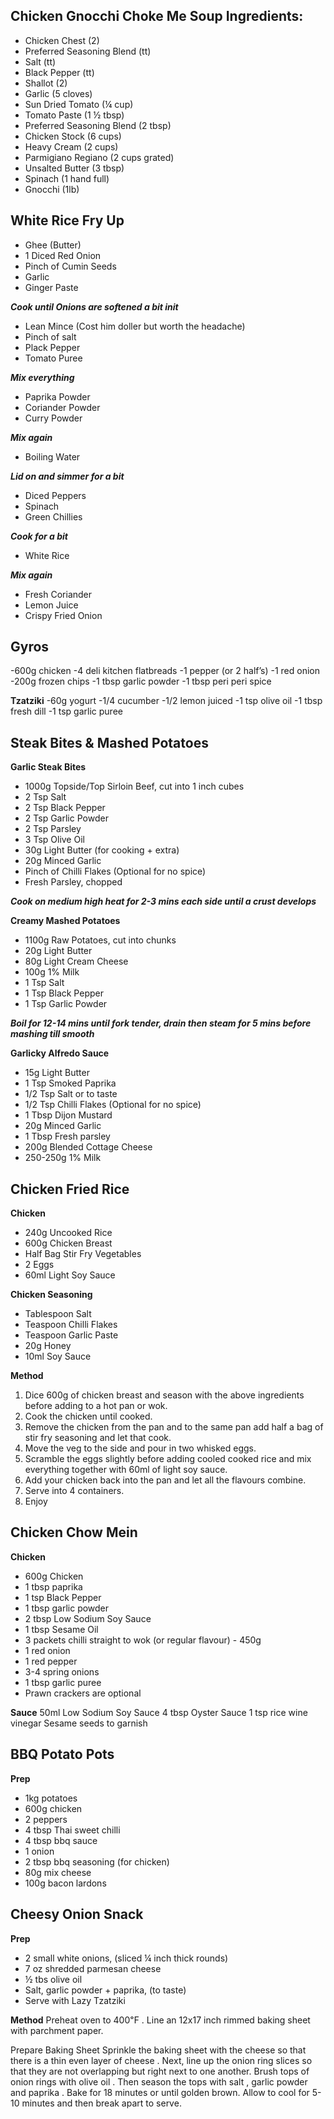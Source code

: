 ## Chicken Gnocchi Choke Me Soup Ingredients: 
- Chicken Chest (2) 
- Preferred Seasoning Blend (tt) 
- Salt (tt) 
- Black Pepper (tt) 
- Shallot (2) 
- Garlic (5 cloves) 
- Sun Dried Tomato (¼ cup) 
- Tomato Paste (1 ½ tbsp) 
- Preferred Seasoning Blend (2 tbsp) 
- Chicken Stock (6 cups) 
- Heavy Cream (2 cups) 
- Parmigiano Regiano (2 cups grated) 
- Unsalted Butter (3 tbsp) 
- Spinach (1 hand full) 
- Gnocchi (1lb) 

## White Rice Fry Up

- Ghee (Butter)
- 1 Diced Red Onion
- Pinch of Cumin Seeds
- Garlic 
- Ginger Paste

***Cook until Onions are softened a bit init***

- Lean Mince (Cost him doller but worth the headache)
- Pinch of salt
- Plack Pepper
- Tomato Puree

***Mix everything***

- Paprika Powder
- Coriander Powder
- Curry Powder

***Mix again***

- Boiling Water

***Lid on and simmer for a bit***

- Diced Peppers
- Spinach
- Green Chillies

***Cook for a bit***

- White Rice

***Mix again***

- Fresh Coriander
- Lemon Juice
- Crispy Fried Onion

## Gyros

-600g chicken 
-4 deli kitchen flatbreads 
-1 pepper (or 2 half’s) 
-1 red onion 
-200g frozen chips 
-1 tbsp garlic powder 
-1 tbsp peri peri spice 

**Tzatziki** 
-60g yogurt 
-1/4 cucumber 
-1/2 lemon juiced 
-1 tsp olive oil 
-1 tbsp fresh dill 
-1 tsp garlic puree 

## Steak Bites & Mashed Potatoes
**Garlic Steak Bites**
- 1000g Topside/Top Sirloin Beef, cut into 1 inch cubes
- 2 Tsp Salt
- 2 Tsp Black Pepper
- 2 Tsp Garlic Powder
- 2 Tsp Parsley
- 3 Tsp Olive Oil
- 30g Light Butter (for cooking + extra)
- 20g Minced Garlic
- Pinch of Chilli Flakes (Optional for no spice)
- Fresh Parsley, chopped

 ***Cook on medium high heat for 2-3 mins each side until a crust develops***
 
**Creamy Mashed Potatoes**
- 1100g Raw Potatoes, cut into chunks
- 20g Light Butter
- 80g Light Cream Cheese
- 100g 1% Milk
- 1 Tsp Salt
- 1 Tsp Black Pepper
- 1 Tsp Garlic Powder

 ***Boil for 12-14 mins until fork tender, drain then steam for 5 mins before mashing till smooth***

**Garlicky Alfredo Sauce**
- 15g Light Butter
- 1 Tsp Smoked Paprika
- 1/2 Tsp Salt or to taste
- 1/2 Tsp Chilli Flakes (Optional for no spice)
- 1 Tbsp Dijon Mustard
- 20g Minced Garlic
- 1 Tbsp Fresh parsley
- 200g Blended Cottage Cheese
- 250-250g 1% Milk

## Chicken Fried Rice
**Chicken**
- 240g Uncooked Rice
- 600g Chicken Breast 
- Half Bag Stir Fry Vegetables 
- 2 Eggs
- 60ml Light Soy Sauce

**Chicken Seasoning** 
- Tablespoon Salt
- Teaspoon Chilli Flakes 
- Teaspoon Garlic Paste 
- 20g Honey 
- 10ml Soy Sauce

**Method**
1. Dice 600g of chicken breast and season with the above ingredients before adding to a hot pan or wok. 
2. Cook the chicken until cooked. 
3. Remove the chicken from the pan and to the same pan add half a bag of stir fry seasoning and let that cook. 
4. Move the veg to the side and pour in two whisked eggs.
5. Scramble the eggs slightly before adding cooled cooked rice and mix everything together with 60ml of light soy sauce. 
6. Add your chicken back into the pan and let all the flavours combine. 
7. Serve into 4 containers.
8. Enjoy 

## Chicken Chow Mein

**Chicken**
- 600g Chicken
- 1 tbsp paprika 
- 1 tsp Black Pepper 
- 1 tbsp garlic powder 
- 2 tbsp Low Sodium Soy Sauce 
- 1 tbsp Sesame Oil
- 3 packets chilli straight to wok (or regular flavour) - 450g 
- 1 red onion 
- 1 red pepper 
- 3-4 spring onions 
- 1 tbsp garlic puree 
- Prawn crackers are optional 

**Sauce** 
50ml Low Sodium Soy Sauce
4 tbsp Oyster Sauce 
1 tsp rice wine vinegar 
Sesame seeds to garnish 

## BBQ Potato Pots

**Prep**
- 1kg potatoes 
- 600g chicken 
- 2 peppers 
- 4 tbsp Thai sweet chilli 
- 4 tbsp bbq sauce 
- 1 onion 
- 2 tbsp bbq seasoning (for chicken) 
- 80g mix cheese 
- 100g bacon lardons

## Cheesy Onion Snack
**Prep**
- 2 small white onions, (sliced ¼ inch thick rounds)
- 7 oz shredded parmesan cheese
- ½ tbs olive oil
- Salt, garlic powder + paprika, (to taste)
- Serve with Lazy Tzatziki

**Method**
Preheat oven to  400℉ . Line an 12x17 inch rimmed baking sheet with parchment paper.

Prepare Baking Sheet
Sprinkle the baking sheet with the cheese so that there is a thin even layer of cheese . Next, line up the onion ring slices so that they are not overlapping but right next to one another. Brush tops of onion rings with olive oil . Then season the tops with salt , garlic powder and paprika . Bake for 18 minutes or until golden brown. Allow to cool for 5-10 minutes and then break apart to serve.

